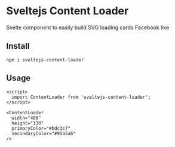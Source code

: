 # Sveltejs Content Loader

Svelte component to easily build SVG loading cards Facebook like

## Install

```
npm i sveltejs-content-loader
```

## Usage

```
<script>
  import ContentLoader from 'sveltejs-content-loader';
</script>

<ContentLoader
  width="400"
  height="130"
  primaryColor="#bdc3c7"
  secondaryColor="#95a5a6"
/>
```
